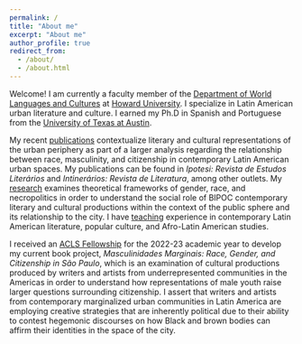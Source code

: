 ```yaml
---
permalink: /
title: "About me"
excerpt: "About me"
author_profile: true
redirect_from: 
  - /about/
  - /about.html
---
```




Welcome! I am currently a faculty member of the
[Department of World Languages and Cultures](https://wlc.howard.edu/) 
at [Howard University](https://howard.edu/). I specialize
in Latin American urban literature and culture. I earned my Ph.D in
Spanish and Portuguese from the
[University of Texas at Austin](https://liberalarts.utexas.edu/spanish/).

My recent [publications](publications) contextualize literary and cultural representations of the urban periphery as part of a larger analysis regarding the relationship between race, masculinity, and citizenship in contemporary Latin American urban spaces. My publications can be found in _Ipotesi: Revista de Estudos Literários_ and _Intinerários: Revista de Literatura_, among other outlets. My [research](research) examines theoretical frameworks of gender, race, and necropolitics in order to understand the social role of BIPOC contemporary literary and cultural productions within the context of the public sphere and its relationship to the city. I have [teaching](teaching) experience in contemporary Latin American literature, popular culture, and Afro-Latin American studies. 

I received an [ACLS Fellowship](https://www.acls.org/fellow-grantees/eliseo-jacob/) for the 2022-23 academic year to develop my current book project, _Masculinidades Marginais: Race, Gender, and Citizenship in São Paulo_, which is an examination of cultural productions produced by writers and artists from underrepresented communities in the Americas in order to understand how representations of male youth raise larger questions surrounding citizenship.  I assert that writers and artists from contemporary marginalized urban communities in Latin America are employing creative strategies that are inherently political due to their ability to contest hegemonic discourses on how Black and brown bodies can affirm their identities in the space of the city.
